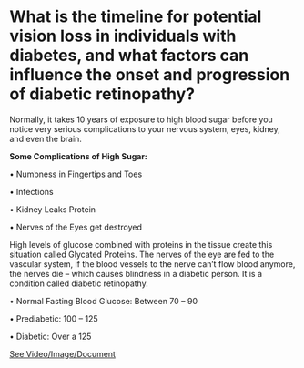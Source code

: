 # What is the timeline for potential vision loss in individuals with diabetes, and what factors can influence the onset and progression of diabetic retinopathy?

Normally, it takes 10 years of exposure to high blood sugar before you notice very serious complications to your nervous system, eyes, kidney, and even the brain.

**Some Complications of High Sugar:**

• Numbness in Fingertips and Toes

• Infections

• Kidney Leaks Protein

• Nerves of the Eyes get destroyed

High levels of glucose combined with proteins in the tissue create this situation called Glycated Proteins. The nerves of the eye are fed to the vascular system, if the blood vessels to the nerve can’t flow blood anymore, the nerves die – which causes blindness in a diabetic person. It is a condition called diabetic retinopathy.

• Normal Fasting Blood Glucose: Between 70 – 90

• Prediabetic: 100 – 125

• Diabetic: Over a 125

 [See Video/Image/Document](https://hls-player.drberg.com/asset?path=migrated-assets/how-long-before-a-diabetic-goes-blind-drberg-on-diabetic-retinopathy)